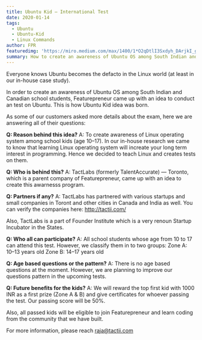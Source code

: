 ```yaml
---
title: Ubuntu Kid — International Test
date: 2020-01-14
tags: 
  - Ubuntu
  - Ubuntu-Kid
  - Linux Commands
author: FPR
featuredimg: 'https://miro.medium.com/max/1400/1*O2qDtlI3Sxdyh_DArjkI_g.png'
summary: How to create an awareness of Ubuntu OS among South Indian and Canadian school students
---
```


Everyone knows Ubuntu becomes the defacto in the Linux world (at least in our in-house case study).

In order to create an awareness of Ubuntu OS among South Indian and Canadian school students, Featurepreneur came up with an idea to conduct an test on Ubuntu. This is how Ubuntu Kid idea was born.

As some of our customers asked more details about the exam, here we are answering all of their questions:

**Q: Reason behind this idea?**
  A: To create awareness of Linux operating system among school kids (age 10–17). In our in-house research we came to know that learning Linux operating system will increate your long term interest in programming. Hence we decided to teach Linux and creates tests on them.

**Q: Who is behind this?**
  A: TactLabs (formerly TalentAccurate) — Toronto, which is a parent company of Featurepreneur, came up with an idea to create this awarnesss program.

**Q: Partners if any?**
  A: TactLabs has partnered with various startups and small companies in Toront and other cities in Canada and India as well. You can verify the companies here: http://tactii.com/

Also, TactLabs is a part of Founder Institute which is a very renoun Startup Incubator in the States.

**Q: Who all can participate?**
  A: All school students whose age from 10 to 17 can attend this test. However, we classify them in to two groups:
  Zone A: 10–13 years old
  Zone B: 14–17 years old

**Q: Age based questions or the pattern?**
  A: There is no age based questions at the moment. However, we are planning to improve our questions pattern in the upcoming tests.

**Q: Future benefits for the kids?**
  A: We will reward the top first kid with 1000 INR as a first prize (Zone A & B) and give certificates for whoever passing the test. Our passing score will be 50%.

Also, all passed kids will be eligible to join Featurepreneur and learn coding from the community that we have built.

For more information, please reach raja@tactii.com
